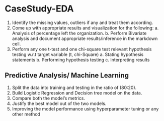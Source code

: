 # CaseStudy-EDA
1.	Identify the missing values, outliers if any and treat them according. 
2.	Come up with appropriate results and visualization for the following:
a.	Analysis of percentage left the organization. 
b.	Perform Bivariate analysis and document appropriate results/inference in the markdown cell. 
3.	 Perform any one t-test and one chi-square test relevant hypothesis testing w.r.t target variable (t, chi-Square) 
a.	Stating hypothesis statements 
b.	Performing hypothesis testing 
c.	Interpreting results 
## Predictive Analysis/ Machine Learning
1.	Split the data into training and testing in the ratio of (80:20). 
2.	Build Logistic Regression and Decision tree model on the data. 
3.	Compare both the model’s metrics. 
4.	Justify the best model out of the two models. 
5.	Improving the model performance using hyperparameter tuning or any other method

